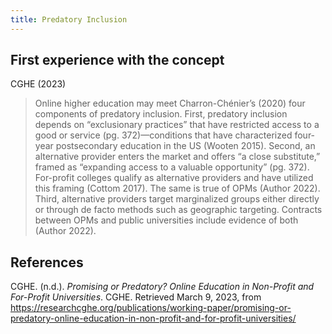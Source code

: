 ```yaml
---
title: Predatory Inclusion
---
```

## First experience with the concept

CGHE (2023)
> Online higher education may meet Charron-Chénier’s (2020) four components of predatory inclusion. First, predatory inclusion depends on “exclusionary practices” that have restricted access to a good or service (pg. 372)—conditions that have characterized four-year postsecondary education in the US (Wooten 2015). Second, an alternative provider enters the market and offers “a close substitute,” framed as “expanding access to a valuable opportunity” (pg. 372). For-profit colleges qualify as alternative providers and have utilized this framing (Cottom 2017). The same is true of OPMs (Author 2022). Third, alternative providers target marginalized groups either directly or through de facto methods such as geographic targeting. Contracts between OPMs and public universities include evidence of both (Author 2022).



## References

CGHE. (n.d.). *Promising or Predatory? Online Education in Non-Profit and For-Profit Universities*. CGHE. Retrieved March 9, 2023, from <https://researchcghe.org/publications/working-paper/promising-or-predatory-online-education-in-non-profit-and-for-profit-universities/>